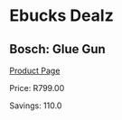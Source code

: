 
# Ebucks Dealz
## Bosch: Glue Gun
[Product Page](https://www.ebucks.com/web/shop/productSelected.do?prodId=470777962&catId=717324798)

Price: R799.00

Savings: 110.0


	